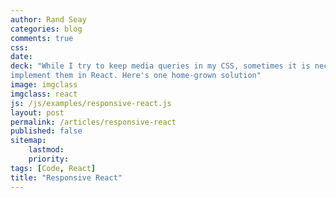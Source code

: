 ```yaml
---
author: Rand Seay
categories: blog
comments: true
css:
date:
deck: "While I try to keep media queries in my CSS, sometimes it is necessary to
implement them in React. Here's one home-grown solution"
image: imgclass
imgclass: react
js: /js/examples/responsive-react.js
layout: post
permalink: /articles/responsive-react
published: false
sitemap:
    lastmod:
    priority:
tags: [Code, React]
title: "Responsive React"
---
```

